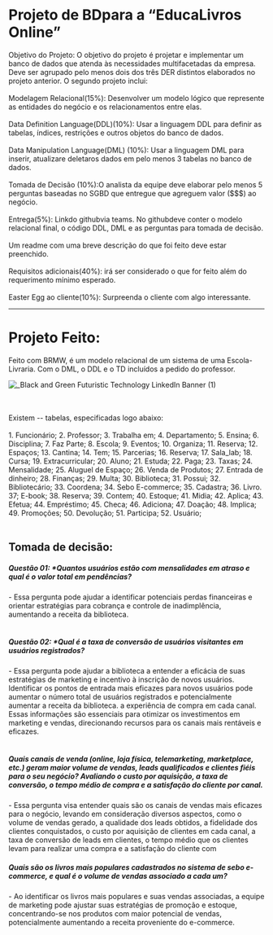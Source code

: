 # Projeto de BDpara a “EducaLivros Online”

Objetivo do Projeto: O objetivo do projeto é projetar e implementar um banco de dados que atenda às necessidades multifacetadas da empresa. Deve ser agrupado pelo menos dois dos três DER distintos elaborados no projeto anterior. O segundo projeto inclui:
<br>
<br>
Modelagem Relacional(15%): Desenvolver um modelo lógico que represente as entidades do negócio e os relacionamentos entre elas.
<br>
<br>
Data Definition Language(DDL)(10%): Usar a linguagem DDL para definir as tabelas, índices, restrições e outros objetos do banco de dados.
<br>
<br>
Data Manipulation Language(DML) (10%): Usar a linguagem DML para inserir, atualizare deletaros dados em pelo menos 3 tabelas no banco de dados.
<br>
<br>
Tomada de Decisão (10%):O analista da equipe deve elaborar pelo menos 5 perguntas baseadas no SGBD que entregue que agreguem valor ($$$) ao negócio.
<br>
<br>
Entrega(5%): Linkdo githubvia teams. No githubdeve conter o modelo relacional final, o código DDL, DML e as perguntas para tomada de decisão. 
<br>
<br>
Um readme com uma breve descrição do que foi feito deve estar preenchido.
<br>
<br>
Requisitos adicionais(40%): irá ser considerado o que for feito além do requerimento mínimo esperado.
<br>
<br>
Easter Egg ao cliente(10%): Surpreenda o cliente com algo interessante.
___________________________________________________________________________________________
# Projeto Feito:

 Feito com BRMW, é um modelo relacional de um sistema de uma Escola-Livraria. Com o DML, o DDL e o TD incluídos a pedido do professor.

![_Black and Green Futuristic Technology LinkedIn Banner (1)](https://static.vecteezy.com/ti/vetor-gratis/p1/3707452-biblioteca-escola-interior-com-alunos-gratis-vetor.jpg)

 
 <br>
 <br>
 Existem -- tabelas, especificadas logo abaixo:
<br>
<br>
1. Funcionário; 2. Professor; 3. Trabalha em; 4. Departamento; 5. Ensina; 6. Disciplina; 7. Faz Parte; 8. Escola; 9. Eventos; 10. Organiza; 11. Reserva; 12. Espaços; 13. Cantina; 14. Tem; 15. Parcerias; 16. Reserva; 17. Sala_lab; 18. Cursa; 19. Extracurricular; 20. Aluno; 21. Estuda; 22. Paga; 23. Taxas; 24. Mensalidade; 25. Aluguel de Espaço; 26.  Venda de Produtos; 27. Entrada de dinheiro; 28. Finanças; 29. Multa; 30. Biblioteca; 31. Possui; 32. Bibliotecário; 33. Coordena; 34. Sebo E-commerce; 35. Cadastra; 36. Livro. 37; E-book; 38. Reserva; 39. Contem; 40. Estoque; 41. Midia; 42. Aplica; 43. Efetua; 44. Empréstimo; 45. Checa; 46. Adiciona; 47. Doação; 48. Implica; 49. Promoções; 50. Devolução; 51. Participa; 52. Usuário;
   <br>
   <br>
<h2>Tomada de decisão:</h2>
<h5>Questão 01: *Quantos usuários estão com mensalidades em atraso e qual é o valor total em pendências?</h5>
- Essa pergunta pode ajudar a identificar potenciais perdas financeiras e orientar estratégias para cobrança e controle de inadimplência, aumentando a receita da biblioteca.
<br>
<br>
<h5>Questão 02: *Qual é a taxa de conversão de usuários visitantes em usuários registrados?</h5>
- Essa pergunta pode ajudar a biblioteca a entender a eficácia de suas estratégias de marketing e incentivo à inscrição de novos usuários. Identificar os pontos de entrada mais eficazes para novos usuários pode aumentar o número total de usuários registrados e potencialmente aumentar a receita da biblioteca.
a experiência de compra em cada canal. Essas informações são essenciais para otimizar os investimentos em marketing e vendas, direcionando recursos para os canais mais rentáveis e eficazes.
<br>
<br>
<h5>Quais canais de venda (online, loja física, telemarketing, marketplace, etc.) geram maior volume de vendas, leads qualificados e clientes fiéis para o seu negócio? Avaliando o custo por aquisição, a taxa de conversão, o tempo médio de compra e a satisfação do cliente por canal.</h5>
- Essa pergunta visa entender quais são os canais de vendas mais eficazes para o negócio, levando em consideração diversos aspectos, como o volume de vendas gerado, a qualidade dos leads obtidos, a fidelidade dos clientes conquistados, o custo por aquisição de clientes em cada canal, a taxa de conversão de leads em clientes, o tempo médio que os clientes levam para realizar uma compra e a satisfação do cliente com 

<h5>Quais são os livros mais populares cadastrados no sistema de sebo e-commerce, e qual é o volume de vendas associado a cada um?</h5>
- Ao identificar os livros mais populares e suas vendas associadas, a equipe de marketing pode ajustar suas estratégias de promoção e estoque, concentrando-se nos produtos com maior potencial de vendas, potencialmente aumentando a receita proveniente do e-commerce.

